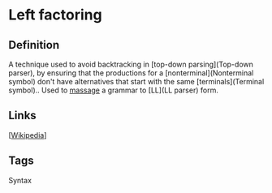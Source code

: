 # Left factoring

## Definition
A technique used to avoid backtracking in [top-down parsing](Top-down parser), by ensuring that the productions for a [nonterminal](Nonterminal symbol) don't have alternatives that start with the same [terminals](Terminal symbol).. Used to [massage](Massaging) a grammar to [LL](LL parser) form.

## Links


[[Wikipedia](http://en.wikipedia.org/wiki/Left_factoring)]

## Tags
Syntax


